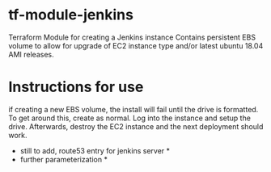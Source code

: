 # tf-module-jenkins
Terraform Module for creating a Jenkins instance
Contains persistent EBS volume to allow for upgrade of EC2 instance type and/or latest ubuntu 18.04 AMI releases. 

# Instructions for use
if creating a new EBS volume, the install will fail until the drive is formatted. To get around this, create as normal. Log into the instance and setup the drive. Afterwards, destroy the EC2 instance and the next deployment should work. 


* still to add, route53 entry for jenkins server *
* further parameterization *